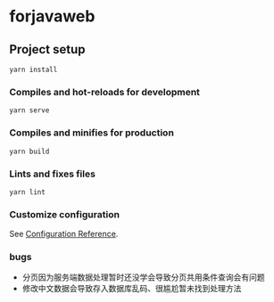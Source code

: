 # forjavaweb

## Project setup
```
yarn install
```

### Compiles and hot-reloads for development
```
yarn serve
```

### Compiles and minifies for production
```
yarn build
```

### Lints and fixes files
```
yarn lint
```

### Customize configuration
See [Configuration Reference](https://cli.vuejs.org/config/).

### bugs

- 分页因为服务端数据处理暂时还没学会导致分页共用条件查询会有问题
- 修改中文数据会导致存入数据库乱码、很尴尬暂未找到处理方法
